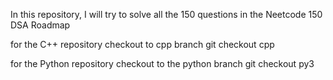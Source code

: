 In this repository, I will try to solve all the 150 questions in the Neetcode 150 DSA Roadmap

for the C++ repository checkout to cpp branch
git checkout cpp


for the Python repository checkout to the python branch
git checkout py3
